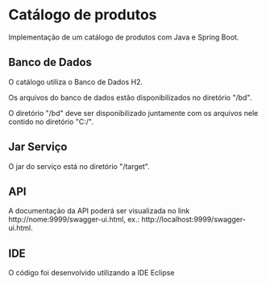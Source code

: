 # Catálogo de produtos

Implementação de um catálogo de produtos com Java e Spring Boot.

## Banco de Dados

O catálogo utiliza o Banco de Dados H2.

Os arquivos do banco de dados estão disponibilizados no diretório "/bd".

O diretório "/bd" deve ser disponibilizado juntamente com os arquivos nele contido no diretório "C:/".

## Jar Serviço

O jar do serviço está no diretório "/target".

## API

A documentação da API poderá ser visualizada no link http://nome:9999/swagger-ui.html, ex.: http://localhost:9999/swagger-ui.html.


## IDE

O código foi desenvolvido utilizando a IDE Eclipse